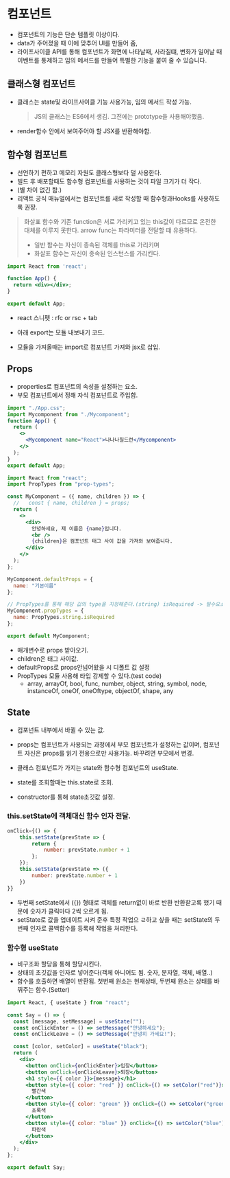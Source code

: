 # 컴포넌트

* 컴포넌트의 기능은 단순 템플릿 이상이다.
* data가 주어졌을 때 이에 맞추어 UI를 만들어 줌,
* 라이프사이클 API를 통해 컴포넌트가 화면에 나타날때, 사라질떄, 변화가 일어날 때 이벤트를 통제하고 임의 메서드를 만들어 특별한 기능을 붙여 줄 수 있습니다.

## 클래스형 컴포넌트

* 클래스는 state및 라이프사이클 기능 사용가능, 임의 메서드 작성 가능.

  > JS의 클래스는 ES6에서 생김. 그전에는 prototype을 사용해야했음.

* render함수 안에서 보여주어야 할 JSX를 반환해야함.

## 함수형 컴포넌트

* 선언하기 편하고 메모리 자원도 클래스형보다 덜 사용한다.
* 빌드 후 배포할때도 함수형 컴포넌트를 사용하는 것이 파일 크기가 더 작다.
* (별 차이 없긴 함.)
* 리액트 공식 매뉴얼에서는 컴포넌트를 새로 작성할 때 함수형과Hooks를 사용하도록 권장.

> 화살표 함수와 기존 function은 서로 가리키고 있는 this값이 다르므로 온전한 대체를 이루지 못한다. arrow func는 파라미터를 전달할 떄 유용하다.
>
> * 일반 함수는 자신이 종속된 객체를 this로 가리키며
> * 화살표 함수는 자신이 종속된 인스턴스를 가리킨다.



```jsx
import React from 'react';

function App() {
  return <div></div>;
}

export default App;
```

* react 스니펫 : rfc or rsc + tab

* 아래 export는 모듈 내보내기 코드.
* 모듈을 가져올때는 import로 컴포넌트 가져와 jsx로 삽입.



## Props

* properties로 컴포넌트의 속성을 설정하는 요소.
* 부모 컴포넌트에서 정해 자식 컴포넌트로 주입함.

```jsx
import "./App.css";
import Mycomponent from "./Mycomponent";
function App() {
  return (
    <>
      <Mycomponent name="React">나나나칠드런</Mycomponent>
    </>
  );
}
export default App;
```



```jsx
import React from "react";
import PropTypes from "prop-types";

const MyComponent = ({ name, children }) => {
  //   const { name, children } = props;
  return (
    <>
      <div>
        안녕하세요, 제 이름은 {name}입니다.
        <br />
        {children}은 컴포넌트 태그 사이 값을 가져와 보여줍니다.
      </div>
    </>
  );
};

MyComponent.defaultProps = {
  name: "기본이름"
};

// PropTypes를 통해 해당 값의 type을 지정해준다.(string) isRequired -> 필수요소.
MyComponent.propTypes = {
  name: PropTypes.string.isRequired
};

export default MyComponent;
```

* 매개변수로 props 받아오기.
* children은 태그 사이값.
* defaultProps로 props안넘어왔을 시 디폴트 값 설정
* PropTypes 모듈 사용해 타입 강제할 수 있다.(test code)
  * array, arrayOf, bool, func, number, object, string, symbol, node, instanceOf, oneOf, oneOftype, objectOf, shape, any



## State

* 컴포넌트 내부에서 바뀔 수 있는 값.
* props는 컴포넌트가 사용되는 과정에서 부모 컴포넌트가 설정하는 값이며, 컴포넌트 자신은 props를 읽기 전용으로만 사용가능. 바꾸려면 부모에서 변경.
* 클래스 컴포넌트가 가지는 state와 함수형 컴포넌트의 useState.

* state를 조회할때는 this.state로 조회.
* constructor를 통해 state초깃값 설정.

### this.setState에 객체대신 함수 인자 전달.

```jsx
onClick={() => {
    this.setState(prevState => {
        return {
            number: prevState.number + 1
        };
    });
    this.setState(prevState => ({
        number: prevState.number + 1
    })
}}
```

* 두번째 setState에서 ({}) 형태로 객체를 return없이 바로 반환 반환핟고록 했기 때문에 숫자가 클릭마다 2씩 오르게 됨.
* setState로 값을 업데이트 시켜 준후 특정 작업으 ㄹ하고 싶을 때는 setState의 두번째 인자로 콜백함수를 등록해 작업을 처리한다.



### 함수형 useState

* 비구조화 할당을 통해 할당시킨다.
* 상태의 초깃값을 인자로 넣어준다(객체 아니어도 됨. 숫자, 문자열, 객체, 배열..)
* 함수를 호출하면 배열이 반환됨. 첫번째 원소는 현재상태, 두번째 원소는 상태를  바꿔주는 함수.(Setter)

```jsx
import React, { useState } from "react";

const Say = () => {
  const [message, setMessage] = useState("");
  const onClickEnter = () => setMessage("안녕하세요");
  const onClickLeave = () => setMessage("안녕히 가세요!");

  const [color, setColor] = useState("black");
  return (
    <div>
      <button onClick={onClickEnter}>입장</button>
      <button onClick={onClickLeave}>퇴장</button>
      <h1 style={{ color }}>{message}</h1>
      <button style={{ color: "red" }} onClick={() => setColor("red")}>
        빨간색
      </button>
      <button style={{ color: "green" }} onClick={() => setColor("green")}>
        초록색
      </button>
      <button style={{ color: "blue" }} onClick={() => setColor("blue")}>
        파란색
      </button>
    </div>
  );
};

export default Say;

```

